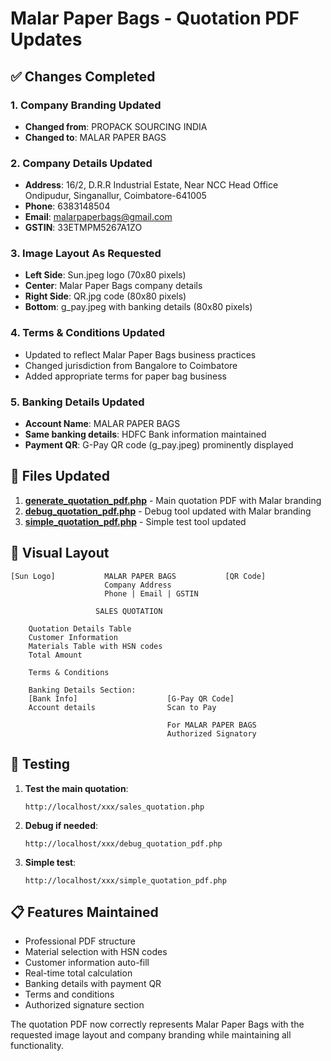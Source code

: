 # Malar Paper Bags - Quotation PDF Updates

## ✅ Changes Completed

### 1. **Company Branding Updated**
- **Changed from**: PROPACK SOURCING INDIA
- **Changed to**: MALAR PAPER BAGS

### 2. **Company Details Updated**
- **Address**: 16/2, D.R.R Industrial Estate, Near NCC Head Office Ondipudur, Singanallur, Coimbatore-641005
- **Phone**: 6383148504
- **Email**: malarpaperbags@gmail.com
- **GSTIN**: 33ETMPM5267A1ZO

### 3. **Image Layout As Requested**
- **Left Side**: Sun.jpeg logo (70x80 pixels)
- **Center**: Malar Paper Bags company details
- **Right Side**: QR.jpg code (80x80 pixels)
- **Bottom**: g_pay.jpeg with banking details (80x80 pixels)

### 4. **Terms & Conditions Updated**
- Updated to reflect Malar Paper Bags business practices
- Changed jurisdiction from Bangalore to Coimbatore
- Added appropriate terms for paper bag business

### 5. **Banking Details Updated**
- **Account Name**: MALAR PAPER BAGS
- **Same banking details**: HDFC Bank information maintained
- **Payment QR**: G-Pay QR code (g_pay.jpeg) prominently displayed

## 📁 Files Updated

1. **[generate_quotation_pdf.php](generate_quotation_pdf.php)** - Main quotation PDF with Malar branding
2. **[debug_quotation_pdf.php](debug_quotation_pdf.php)** - Debug tool updated with Malar branding
3. **[simple_quotation_pdf.php](simple_quotation_pdf.php)** - Simple test tool updated

## 🎨 Visual Layout

```
[Sun Logo]           MALAR PAPER BAGS           [QR Code]
                     Company Address
                     Phone | Email | GSTIN

                   SALES QUOTATION

    Quotation Details Table
    Customer Information
    Materials Table with HSN codes
    Total Amount

    Terms & Conditions

    Banking Details Section:
    [Bank Info]                    [G-Pay QR Code]
    Account details                Scan to Pay

                                   For MALAR PAPER BAGS
                                   Authorized Signatory
```

## 🧪 Testing

1. **Test the main quotation**:
   ```
   http://localhost/xxx/sales_quotation.php
   ```

2. **Debug if needed**:
   ```
   http://localhost/xxx/debug_quotation_pdf.php
   ```

3. **Simple test**:
   ```
   http://localhost/xxx/simple_quotation_pdf.php
   ```

## 📋 Features Maintained

- Professional PDF structure
- Material selection with HSN codes
- Customer information auto-fill
- Real-time total calculation
- Banking details with payment QR
- Terms and conditions
- Authorized signature section

The quotation PDF now correctly represents Malar Paper Bags with the requested image layout and company branding while maintaining all functionality.